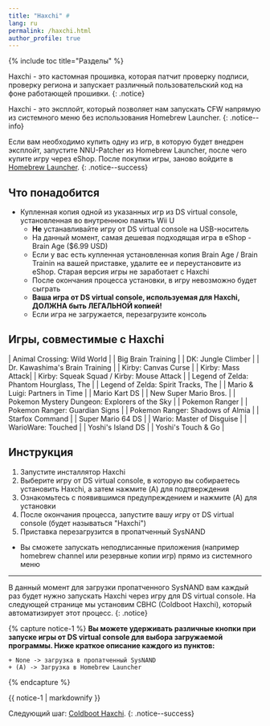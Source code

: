 ```yaml
---
title: "Haxchi" #
lang: ru
permalink: /haxchi.html
author_profile: true
---
```


{% include toc title="Разделы" %}

Haxchi - это кастомная прошивка, которая патчит проверку подписи, проверку региона и запускает различный пользовательский код на фоне работающей прошивки.
{: .notice}

Haxchi - это эксплойт, который позволяет нам запускать CFW напрямую из системного меню без использования Homebrew Launcher.
{: .notice--info}

Если вам необходимо купить одну из игр, в которую будет внедрен эксплойт, запустите NNU-Patcher из Homebrew Launcher, после чего купите игру через eShop. После покупки игры, заново войдите в [Homebrew Launcher](homebrew-launcher).
{: .notice--success}

## Что понадобится
<a name="what_need" />

+ Купленная копия одной из указанных игр из DS virtual console, установленная во внутреннюю память Wii U
  + **Не** устанавливайте игру от DS virtual console на USB-носитель
  + На данный момент, самая дешевая подходящая игра в eShop - Brain Age ($6.99 USD)
  + Если у вас есть купленная установленная копия Brain Age / Brain Trainin на вашей приставке, удалите ее и переустановите из eShop. Старая версия игры не заработает с Haxchi
  + После окончания процесса установки, в игру невозможно будет сыграть
  + **Ваша игра от DS virtual console, используемая для Haxchi, ДОЛЖНА быть ЛЕГАЛЬНОЙ копией!**
  + Если игра не загружается, перезагрузите консоль

## Игры, совместимые с Haxchi
<a name="games" />
  
| Animal Crossing: Wild World |
| Big Brain Training |
| DK: Jungle Climber |
| Dr. Kawashima's Brain Training |
| Kirby: Canvas Curse |
| Kirby: Mass Attack|
| Kirby: Squeak Squad / Kirby: Mouse Attack |
| Legend of Zelda: Phantom Hourglass, The |
| Legend of Zelda: Spirit Tracks, The |
| Mario & Luigi: Partners in Time |
| Mario Kart DS |
| New Super Mario Bros. |
| Pokemon Mystery Dungeon: Explorers of the Sky |
| Pokemon Ranger |
| Pokemon Ranger: Guardian Signs | 
| Pokemon Ranger: Shadows of Almia |
| Starfox Command |
| Super Mario 64 DS |
| Wario: Master of Disguise |
| WarioWare: Touched |
| Yoshi's Island DS |
| Yoshi's Touch & Go |

## Инструкция
<a name="instructions" />

1. Запустите инсталлятор Haxchi
1. Выберите игру от DS virtual console, в которую вы собираетесь установить Haxchi, а затем нажмите (A) для подтверждения
1. Ознакомьтесь с появившимся предупреждением и нажмите (A) для установки
1. После окончания процесса, запустите вашу игру от DS virtual console (будет называться "Haxchi")
1. Приставка перезагрузится в пропатченный SysNAND
  + Вы сможете запускать неподписанные приложения (например homebrew channel или резервные копии игр) прямо из системного меню

___

В данный момент для загрузки пропатченного SysNAND вам каждый раз будет нужно запускать Haxchi через игру для DS virtual console. На следующей странице мы установим CBHC (Coldboot Haxchi), который автоматизирует этот процесс.
{: .notice}

{% capture notice-1 %}
**Вы можете удерживать различные кнопки при запуске игры от DS virtual console для выбора загружаемой программы. Ниже краткое описание каждого из пунктов:**

    + None -> загрузка в пропатченный SysNAND
    + (A) -> Загрузка в Homebrew Launcher

{% endcapture %}

<div class="notice--info">{{ notice-1 | markdownify }}</div>

Следующий шаг: [Coldboot Haxchi](coldboot-haxchi).
{: .notice--success}
